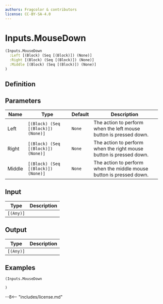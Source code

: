 ```yaml
---
authors: Fragcolor & contributors
license: CC-BY-SA-4.0
---
```



# Inputs.MouseDown

```clojure
(Inputs.MouseDown
  :Left [(Block) (Seq [(Block)]) (None)]
  :Right [(Block) (Seq [(Block)]) (None)]
  :Middle [(Block) (Seq [(Block)]) (None)]
)
```


## Definition




## Parameters

| Name | Type | Default | Description |
|------|------|---------|-------------|
| Left | `[(Block) (Seq [(Block)]) (None)]` | `None` | The action to perform when the left mouse button is pressed down. |
| Right | `[(Block) (Seq [(Block)]) (None)]` | `None` | The action to perform when the right mouse button is pressed down. |
| Middle | `[(Block) (Seq [(Block)]) (None)]` | `None` | The action to perform when the middle mouse button is pressed down. |


## Input

| Type | Description |
|------|-------------|
| `[(Any)]` |  |


## Output

| Type | Description |
|------|-------------|
| `[(Any)]` |  |


## Examples

```clojure
(Inputs.MouseDown

)
```


--8<-- "includes/license.md"
